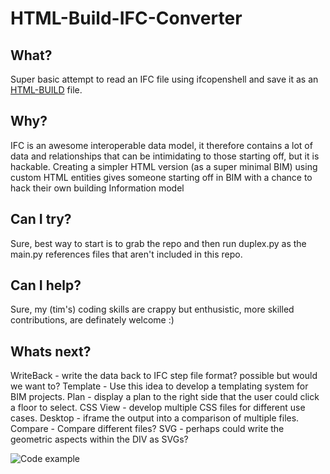 # HTML-Build-IFC-Converter

## What?
Super basic attempt to read an IFC file using ifcopenshell and save it as an [HTML-BUILD](https://github.com/timmcginley/HTML-Build) file. 

## Why?
IFC is an awesome interoperable data model, it therefore contains a lot of data and relationships that can be intimidating to those starting off, but it is hackable. Creating a simpler HTML version (as a super minimal BIM) using custom HTML entities gives someone starting off in BIM with a chance to hack their own building Information model

## Can I try?
Sure, best way to start is to grab the repo and then run duplex.py as the main.py references files that aren't included in this repo.

## Can I help?
Sure, my (tim's) coding skills are crappy but enthusistic, more skilled contributions, are definately welcome :)

## Whats next?

WriteBack - write the data back to IFC step file format? possible but would we want to?
Template - Use this idea to develop a templating system for BIM projects.
Plan - display a plan to the right side that the user could click a floor to select.
CSS View - develop multiple CSS files for different use cases.
Desktop - iframe the output into a comparison of multiple files.
Compare - Compare different files?
SVG - perhaps could write the geometric aspects within the DIV as SVGs?



![Code example](codepic.jpg)
